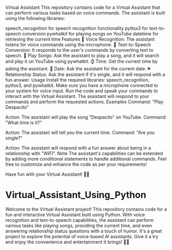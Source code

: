 Virtual Assistant
This repository contains code for a Virtual Assistant that can perform various tasks based on voice commands. The assistant is built using the following libraries:

speech_recognition for speech recognition functionality
pyttsx3 for text-to-speech conversion
pywhatkit for playing songs on YouTube
datetime for retrieving the current time
Features
🎤 Voice Recognition: The assistant listens for voice commands using the microphone.
📢 Text-to-Speech Conversion: It responds to the user's commands by converting text to speech.
🎵 Play Songs: Ask the assistant to play a song, and it will search and play it on YouTube using pywhatkit.
⌚ Time: Get the current time by asking the assistant.
📅 Date: Ask the assistant for the current date.
💔 Relationship Status: Ask the assistant if it's single, and it will respond with a fun answer.
Usage
Install the required libraries: speech_recognition, pyttsx3, and pywhatkit.
Make sure you have a microphone connected to your system for voice input.
Run the code and speak your commands to interact with the Virtual Assistant.
The assistant will respond to your commands and perform the requested actions.
Examples
Command: "Play Despacito"

Action: The assistant will play the song "Despacito" on YouTube.
Command: "What time is it?"

Action: The assistant will tell you the current time.
Command: "Are you single?"

Action: The assistant will respond with a fun answer about being in a relationship with "WIFI".
Note
The assistant's capabilities can be extended by adding more conditional statements to handle additional commands. Feel free to customize and enhance the code as per your requirements!

Have fun with your Virtual Assistant! 🤖🎉

# Virtual_Assistant_Using_Python
 Welcome to the Virtual Assistant project! This repository contains code for a fun and interactive Virtual Assistant built using Python. With voice recognition and text-to-speech capabilities, the assistant can perform various tasks like playing songs, providing the current time, and even answering relationship status questions with a touch of humor. It's a great project to explore the potential of voice-based AI assistants. Give it a try and enjoy the convenience and entertainment it brings! 🎤🤖
